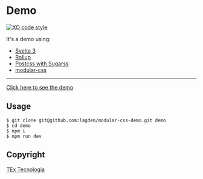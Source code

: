 # Demo

[![XO code style][xo-img]][xo]

[xo-img]:        https://img.shields.io/badge/code_style-XO-5ed9c7.svg
[xo]:            https://github.com/sindresorhus/xo


It's a demo using:

- [Svelte 3](https://svelte.dev/)
- [Rollup](https://rollupjs.org/)
- [Postcss with Sugarss](https://github.com/postcss/sugarss)
- [modular-css](https://m-css.com/)

---

[Click here to see the demo](https://lagden.github.io/modular-css-demo/)


## Usage

```
$ git clone git@github.com:lagden/modular-css-demo.git demo
$ cd demo
$ npm i
$ npm run dev
```

## Copyright

[TEx Tecnologia](https://www.textecnologia.com.br/)
